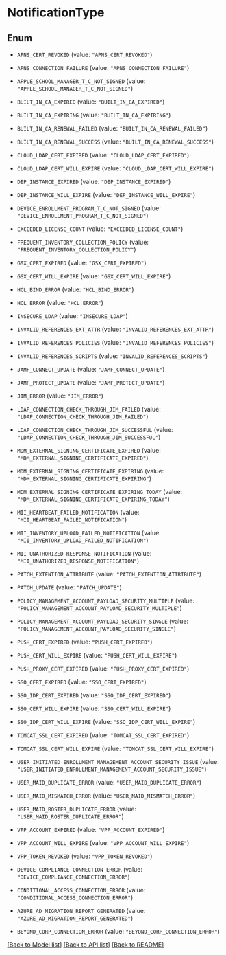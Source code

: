 # NotificationType

## Enum


* `APNS_CERT_REVOKED` (value: `"APNS_CERT_REVOKED"`)

* `APNS_CONNECTION_FAILURE` (value: `"APNS_CONNECTION_FAILURE"`)

* `APPLE_SCHOOL_MANAGER_T_C_NOT_SIGNED` (value: `"APPLE_SCHOOL_MANAGER_T_C_NOT_SIGNED"`)

* `BUILT_IN_CA_EXPIRED` (value: `"BUILT_IN_CA_EXPIRED"`)

* `BUILT_IN_CA_EXPIRING` (value: `"BUILT_IN_CA_EXPIRING"`)

* `BUILT_IN_CA_RENEWAL_FAILED` (value: `"BUILT_IN_CA_RENEWAL_FAILED"`)

* `BUILT_IN_CA_RENEWAL_SUCCESS` (value: `"BUILT_IN_CA_RENEWAL_SUCCESS"`)

* `CLOUD_LDAP_CERT_EXPIRED` (value: `"CLOUD_LDAP_CERT_EXPIRED"`)

* `CLOUD_LDAP_CERT_WILL_EXPIRE` (value: `"CLOUD_LDAP_CERT_WILL_EXPIRE"`)

* `DEP_INSTANCE_EXPIRED` (value: `"DEP_INSTANCE_EXPIRED"`)

* `DEP_INSTANCE_WILL_EXPIRE` (value: `"DEP_INSTANCE_WILL_EXPIRE"`)

* `DEVICE_ENROLLMENT_PROGRAM_T_C_NOT_SIGNED` (value: `"DEVICE_ENROLLMENT_PROGRAM_T_C_NOT_SIGNED"`)

* `EXCEEDED_LICENSE_COUNT` (value: `"EXCEEDED_LICENSE_COUNT"`)

* `FREQUENT_INVENTORY_COLLECTION_POLICY` (value: `"FREQUENT_INVENTORY_COLLECTION_POLICY"`)

* `GSX_CERT_EXPIRED` (value: `"GSX_CERT_EXPIRED"`)

* `GSX_CERT_WILL_EXPIRE` (value: `"GSX_CERT_WILL_EXPIRE"`)

* `HCL_BIND_ERROR` (value: `"HCL_BIND_ERROR"`)

* `HCL_ERROR` (value: `"HCL_ERROR"`)

* `INSECURE_LDAP` (value: `"INSECURE_LDAP"`)

* `INVALID_REFERENCES_EXT_ATTR` (value: `"INVALID_REFERENCES_EXT_ATTR"`)

* `INVALID_REFERENCES_POLICIES` (value: `"INVALID_REFERENCES_POLICIES"`)

* `INVALID_REFERENCES_SCRIPTS` (value: `"INVALID_REFERENCES_SCRIPTS"`)

* `JAMF_CONNECT_UPDATE` (value: `"JAMF_CONNECT_UPDATE"`)

* `JAMF_PROTECT_UPDATE` (value: `"JAMF_PROTECT_UPDATE"`)

* `JIM_ERROR` (value: `"JIM_ERROR"`)

* `LDAP_CONNECTION_CHECK_THROUGH_JIM_FAILED` (value: `"LDAP_CONNECTION_CHECK_THROUGH_JIM_FAILED"`)

* `LDAP_CONNECTION_CHECK_THROUGH_JIM_SUCCESSFUL` (value: `"LDAP_CONNECTION_CHECK_THROUGH_JIM_SUCCESSFUL"`)

* `MDM_EXTERNAL_SIGNING_CERTIFICATE_EXPIRED` (value: `"MDM_EXTERNAL_SIGNING_CERTIFICATE_EXPIRED"`)

* `MDM_EXTERNAL_SIGNING_CERTIFICATE_EXPIRING` (value: `"MDM_EXTERNAL_SIGNING_CERTIFICATE_EXPIRING"`)

* `MDM_EXTERNAL_SIGNING_CERTIFICATE_EXPIRING_TODAY` (value: `"MDM_EXTERNAL_SIGNING_CERTIFICATE_EXPIRING_TODAY"`)

* `MII_HEARTBEAT_FAILED_NOTIFICATION` (value: `"MII_HEARTBEAT_FAILED_NOTIFICATION"`)

* `MII_INVENTORY_UPLOAD_FAILED_NOTIFICATION` (value: `"MII_INVENTORY_UPLOAD_FAILED_NOTIFICATION"`)

* `MII_UNATHORIZED_RESPONSE_NOTIFICATION` (value: `"MII_UNATHORIZED_RESPONSE_NOTIFICATION"`)

* `PATCH_EXTENTION_ATTRIBUTE` (value: `"PATCH_EXTENTION_ATTRIBUTE"`)

* `PATCH_UPDATE` (value: `"PATCH_UPDATE"`)

* `POLICY_MANAGEMENT_ACCOUNT_PAYLOAD_SECURITY_MULTIPLE` (value: `"POLICY_MANAGEMENT_ACCOUNT_PAYLOAD_SECURITY_MULTIPLE"`)

* `POLICY_MANAGEMENT_ACCOUNT_PAYLOAD_SECURITY_SINGLE` (value: `"POLICY_MANAGEMENT_ACCOUNT_PAYLOAD_SECURITY_SINGLE"`)

* `PUSH_CERT_EXPIRED` (value: `"PUSH_CERT_EXPIRED"`)

* `PUSH_CERT_WILL_EXPIRE` (value: `"PUSH_CERT_WILL_EXPIRE"`)

* `PUSH_PROXY_CERT_EXPIRED` (value: `"PUSH_PROXY_CERT_EXPIRED"`)

* `SSO_CERT_EXPIRED` (value: `"SSO_CERT_EXPIRED"`)

* `SSO_IDP_CERT_EXPIRED` (value: `"SSO_IDP_CERT_EXPIRED"`)

* `SSO_CERT_WILL_EXPIRE` (value: `"SSO_CERT_WILL_EXPIRE"`)

* `SSO_IDP_CERT_WILL_EXPIRE` (value: `"SSO_IDP_CERT_WILL_EXPIRE"`)

* `TOMCAT_SSL_CERT_EXPIRED` (value: `"TOMCAT_SSL_CERT_EXPIRED"`)

* `TOMCAT_SSL_CERT_WILL_EXPIRE` (value: `"TOMCAT_SSL_CERT_WILL_EXPIRE"`)

* `USER_INITIATED_ENROLLMENT_MANAGEMENT_ACCOUNT_SECURITY_ISSUE` (value: `"USER_INITIATED_ENROLLMENT_MANAGEMENT_ACCOUNT_SECURITY_ISSUE"`)

* `USER_MAID_DUPLICATE_ERROR` (value: `"USER_MAID_DUPLICATE_ERROR"`)

* `USER_MAID_MISMATCH_ERROR` (value: `"USER_MAID_MISMATCH_ERROR"`)

* `USER_MAID_ROSTER_DUPLICATE_ERROR` (value: `"USER_MAID_ROSTER_DUPLICATE_ERROR"`)

* `VPP_ACCOUNT_EXPIRED` (value: `"VPP_ACCOUNT_EXPIRED"`)

* `VPP_ACCOUNT_WILL_EXPIRE` (value: `"VPP_ACCOUNT_WILL_EXPIRE"`)

* `VPP_TOKEN_REVOKED` (value: `"VPP_TOKEN_REVOKED"`)

* `DEVICE_COMPLIANCE_CONNECTION_ERROR` (value: `"DEVICE_COMPLIANCE_CONNECTION_ERROR"`)

* `CONDITIONAL_ACCESS_CONNECTION_ERROR` (value: `"CONDITIONAL_ACCESS_CONNECTION_ERROR"`)

* `AZURE_AD_MIGRATION_REPORT_GENERATED` (value: `"AZURE_AD_MIGRATION_REPORT_GENERATED"`)

* `BEYOND_CORP_CONNECTION_ERROR` (value: `"BEYOND_CORP_CONNECTION_ERROR"`)


[[Back to Model list]](../README.md#documentation-for-models) [[Back to API list]](../README.md#documentation-for-api-endpoints) [[Back to README]](../README.md)


